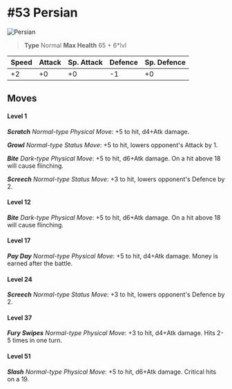 # #53 Persian


![Persian](https://img.pokemondb.net/sprites/home/normal/1x/persian.png)

> **Type** Normal
> **Max Health** 65 + 6\*lvl

| Speed | Attack | Sp. Attack | Defence | Sp. Defence |
| ----- | ------ | ---------- | ------- | ----------- |
| +2 | +0 | +0 | -1 | +0 |

## Moves
#### Level 1

***Scratch** Normal-type Physical Move*: +5 to hit, d4+Atk damage. 

***Growl** Normal-type Status Move*: +5 to hit, lowers opponent's Attack by 1.

***Bite** Dark-type Physical Move*: +5 to hit, d6+Atk damage. On a hit above 18 will cause flinching.

***Screech** Normal-type Status Move*: +3 to hit, lowers opponent's Defence by 2.
#### Level 12

***Bite** Dark-type Physical Move*: +5 to hit, d6+Atk damage. On a hit above 18 will cause flinching.
#### Level 17

***Pay Day** Normal-type Physical Move*: +5 to hit, d4+Atk damage. Money is earned after the battle.
#### Level 24

***Screech** Normal-type Status Move*: +3 to hit, lowers opponent's Defence by 2.
#### Level 37

***Fury Swipes** Normal-type Physical Move*: +3 to hit, d4+Atk damage. Hits 2-5 times in one turn.
#### Level 51

***Slash** Normal-type Physical Move*: +5 to hit, d6+Atk damage. Critical hits on a 19.

